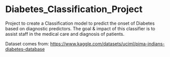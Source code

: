 # Diabetes_Classification_Project
Project to create a Classification model to predict the onset of Diabetes based on diagnostic predictors. The goal & impact of this classifier is to assist staff in the medical care and diagnosis of patients.

Dataset comes from: https://www.kaggle.com/datasets/uciml/pima-indians-diabetes-database
